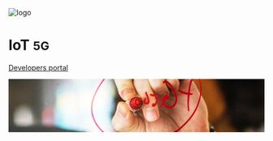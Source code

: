 <!-- _coverpage.md -->

![logo](https://www.telefonica.com/telefonica-theme/images/dFront/modules/mod_footer/logo_telefonica_azul.png)

# IoT <small> 5G </small>

[ Developers portal ](iotmanufacturers.md)

<!-- background image -->

![](adult-agency-analyzing-1056557.R.jpg)
